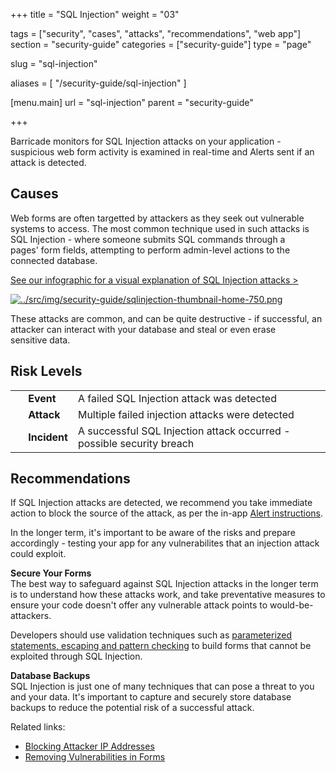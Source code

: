 +++
title = "SQL Injection"
weight = "03"

tags = ["security", "cases", "attacks", "recommendations", "web app"]
section = "security-guide"
categories = ["security-guide"]
type = "page"

slug = "sql-injection"

aliases = [
    "/security-guide/sql-injection"
]

[menu.main]
    url = "sql-injection"
    parent = "security-guide"

+++

Barricade monitors for SQL Injection attacks on your application - suspicious web form activity is examined in real-time and Alerts sent if an attack is detected.  

## Causes

Web forms are often targetted by attackers as they seek out vulnerable systems to access. The most common technique used in such attacks is SQL Injection - where someone submits SQL commands through a pages' form fields, attempting to perform admin-level actions to the connected database.

[See our infographic for a visual explanation of SQL Injection attacks >](https://blog.barricade.io/sql-injection-attacks-visually-explained/)

[![../src/img/security-guide/sqlinjection-thumbnail-home-750.png](../src/img/security-guide/sqlinjection-thumbnail-home-750.png)](https://blog.barricade.io/sql-injection-attacks-visually-explained/)

These attacks are common, and can be quite destructive - if successful, an attacker can interact with your database and steal or even erase sensitive data.

## Risk Levels

<table class="risk">
<tbody>
<tr>
<td><em> </em></td>
<td><strong>Event</strong></td>
<td>A failed SQL Injection attack was detected</td>
<td> </td>
</tr>
<tr>
<td><em> </em></td>
<td><strong>Attack</strong></td>
<td>Multiple failed injection attacks were detected</td>
</tr>
<tr>
<td><em> </em></td>
<td><strong>Incident</strong></td>
<td>A successful SQL Injection attack occurred - possible security breach</td>
</tr>
</tbody>
</table>


## Recommendations

If SQL Injection attacks are detected, we recommend you take immediate action to block the source of the attack, as per the in-app [Alert instructions](https://app.barricade.io/alert). 

In the longer term, it's important to be aware of the risks and prepare accordingly - testing your app for any vulnerabilites that an injection attack could exploit. 

**Secure Your Forms**  
The best way to safeguard against SQL Injection attacks in the longer term is to understand how these attacks work, and take preventative measures to ensure your code doesn't offer any vulnerable attack points to would-be-attackers.

Developers should use validation techniques such as [parameterized statements, escaping and pattern checking](https://en.wikipedia.org/wiki/SQL_injection#Mitigation) to build forms that cannot be exploited through SQL Injection.

**Database Backups**  
SQL Injection is just one of many techniques that can pose a threat to you and your data. It's important to capture and securely store database backups to reduce the potential risk of a successful attack. 

Related links:

*   [Blocking Attacker IP Addresses](#blocking-ip-address)
*   [Removing Vulnerabilities in Forms](#securing-web-forms)
